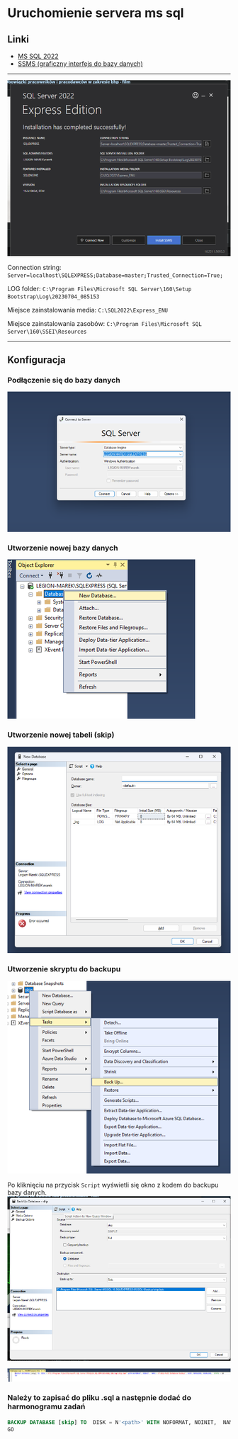 # Uruchomienie servera ms sql

## Linki


- [MS SQL 2022](https://www.microsoft.com/pl-pl/sql-server/sql-server-downloads)
- [SSMS (graficzny interfejs do bazy danych)](https://learn.microsoft.com/en-us/sql/ssms/download-sql-server-management-studio-ssms?view=sql-server-ver16#download-ssms)

---

![Alt text](image.png)

Connection string: `Server=localhost\SQLEXPRESS;Database=master;Trusted_Connection=True;`

LOG folder: `C:\Program Files\Microsoft SQL Server\160\Setup Bootstrap\Log\20230704_085153`

Miejsce zainstalowania media: `C:\SQL2022\Express_ENU`

Miejsce zainstalowania zasobów: `C:\Program Files\Microsoft SQL Server\160\SSEI\Resources`

---

## Konfiguracja

### Podłączenie się do bazy danych

![Alt text](image-1.png)

### Utworzenie nowej bazy danych

![Alt text](image-2.png)

### Utworzenie nowej tabeli (skip)

![Alt text](image-3.png)

### Utworzenie skryptu do backupu

![Alt text](image-4.png)

Po kliknięciu na przycisk `Script` wyświetli się okno z kodem do backupu bazy danych.
![Alt text](image-5.png)

![Alt text](image-6.png)

### Należy to zapisać do pliku .sql a następnie dodać do harmonogramu zadań

```sql
BACKUP DATABASE [skip] TO  DISK = N'<path>' WITH NOFORMAT, NOINIT,  NAME = N'skip-Full Database Backup', SKIP, NOREWIND, NOUNLOAD,  STATS = 10
GO
```
